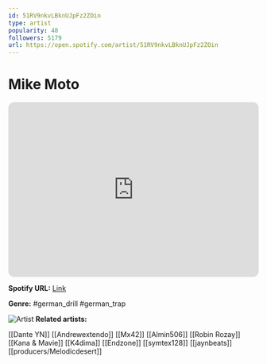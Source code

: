 ```yaml
---
id: 51RV9nkvLBknUJpFz2ZOin
type: artist
popularity: 48
followers: 5179
url: https://open.spotify.com/artist/51RV9nkvLBknUJpFz2ZOin
---
```

# Mike Moto

<iframe style="border-radius:12px" src="https://open.spotify.com/embed/artist/51RV9nkvLBknUJpFz2ZOin" width="100%" height="352" frameBorder="0" allowfullscreen="" allow="autoplay; clipboard-write; encrypted-media; fullscreen; picture-in-picture" loading="lazy"></iframe>

**Spotify URL:** [Link](https://open.spotify.com/artist/51RV9nkvLBknUJpFz2ZOin)

**Genre:**  #german_drill #german_trap

![Artist](https://i.scdn.co/image/ab6761610000e5eb287cc7a2f701c5adc646eafb)
**Related artists:**

[[Dante YN]]
[[Andrewextendo]]
[[Mx42]]
[[Almin506]]
[[Robin Rozay]]
[[Kana & Mavie]]
[[K4dima]]
[[Endzone]]
[[symtex128]]
[[jaynbeats]]
[[producers/Melodicdesert]]

